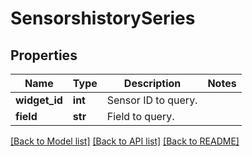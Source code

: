 # SensorshistorySeries

## Properties
Name | Type | Description | Notes
------------ | ------------- | ------------- | -------------
**widget_id** | **int** | Sensor ID to query. | 
**field** | **str** | Field to query. | 

[[Back to Model list]](../README.md#documentation-for-models) [[Back to API list]](../README.md#documentation-for-api-endpoints) [[Back to README]](../README.md)


